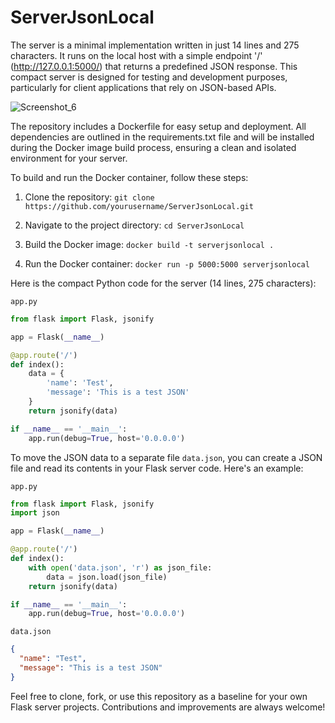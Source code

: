 # ServerJsonLocal

The server is a minimal implementation written in just 14 lines and 275 characters. It runs on the local host with a simple endpoint '/' (http://127.0.0.1:5000/) that returns a predefined JSON response. This compact server is designed for testing and development purposes, particularly for client applications that rely on JSON-based APIs.

![Screenshot_6](https://github.com/mykytashch/ServerJsonLocal/assets/129088502/c9e61bbb-ed7d-4728-b6d3-f534ecdff0da)

The repository includes a Dockerfile for easy setup and deployment. All dependencies are outlined in the requirements.txt file and will be installed during the Docker image build process, ensuring a clean and isolated environment for your server.

To build and run the Docker container, follow these steps:

1. Clone the repository: `git clone https://github.com/yourusername/ServerJsonLocal.git`

2. Navigate to the project directory: `cd ServerJsonLocal`

3. Build the Docker image: `docker build -t serverjsonlocal .`

4. Run the Docker container: `docker run -p 5000:5000 serverjsonlocal`

Here is the compact Python code for the server (14 lines, 275 characters):

`app.py`
```python
from flask import Flask, jsonify

app = Flask(__name__)

@app.route('/')
def index():
    data = {
        'name': 'Test',
        'message': 'This is a test JSON'
    }
    return jsonify(data)

if __name__ == '__main__':
    app.run(debug=True, host='0.0.0.0')
```



To move the JSON data to a separate file `data.json`, you can create a JSON file and read its contents in your Flask server code. Here's an example:

`app.py`
```python
from flask import Flask, jsonify
import json

app = Flask(__name__)

@app.route('/')
def index():
    with open('data.json', 'r') as json_file:
        data = json.load(json_file)
    return jsonify(data)

if __name__ == '__main__':
    app.run(debug=True, host='0.0.0.0')
```

`data.json`
```json
{
  "name": "Test",
  "message": "This is a test JSON"
}
```


Feel free to clone, fork, or use this repository as a baseline for your own Flask server projects. Contributions and improvements are always welcome!




